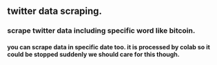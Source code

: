 ## twitter data scraping.

### scrape twitter data including specific word like bitcoin.
#### you can scrape data in specific date too. it is processed by colab so it could be stopped suddenly we should care for this though.
